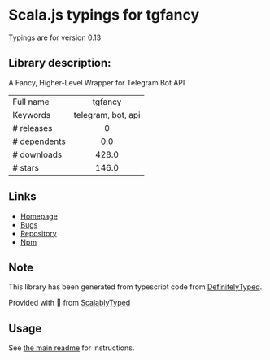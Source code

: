 
# Scala.js typings for tgfancy

Typings are for version 0.13

## Library description:
A Fancy, Higher-Level Wrapper for Telegram Bot API

|                    |                 |
| ------------------ | :-------------: |
| Full name          | tgfancy |
| Keywords           | telegram, bot, api |
| # releases         | 0 |
| # dependents       | 0.0 |
| # downloads        | 428.0 |
| # stars            | 146.0 |

## Links
- [Homepage](https://github.com/GochoMugo/tgfancy#readme)
- [Bugs](https://github.com/GochoMugo/tgfancy/issues)
- [Repository](https://github.com/GochoMugo/tgfancy)
- [Npm](https://www.npmjs.com/package/tgfancy)
    


## Note
This library has been generated from typescript code from [DefinitelyTyped](https://definitelytyped.org).

Provided with :purple_heart: from [ScalablyTyped](https://github.com/oyvindberg/ScalablyTyped)

## Usage
See [the main readme](../../readme.md) for instructions.


